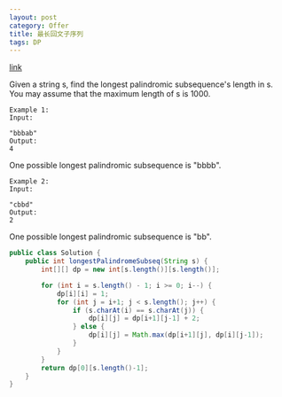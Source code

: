 ```yaml
---
layout: post
category: Offer
title: 最长回文子序列
tags: DP
---
```


[link](https://leetcode.com/problems/longest-palindromic-subsequence/description/)

Given a string s, find the longest palindromic subsequence's length in s. You may assume that the maximum length of s is 1000.

    Example 1:
    Input:

    "bbbab"
    Output:
    4

One possible longest palindromic subsequence is "bbbb".

    Example 2:
    Input:

    "cbbd"
    Output:
    2

One possible longest palindromic subsequence is "bb".

```java
public class Solution {
    public int longestPalindromeSubseq(String s) {
        int[][] dp = new int[s.length()][s.length()];

        for (int i = s.length() - 1; i >= 0; i--) {
            dp[i][i] = 1;
            for (int j = i+1; j < s.length(); j++) {
                if (s.charAt(i) == s.charAt(j)) {
                    dp[i][j] = dp[i+1][j-1] + 2;
                } else {
                    dp[i][j] = Math.max(dp[i+1][j], dp[i][j-1]);
                }
            }
        }
        return dp[0][s.length()-1];
    }
}
```

